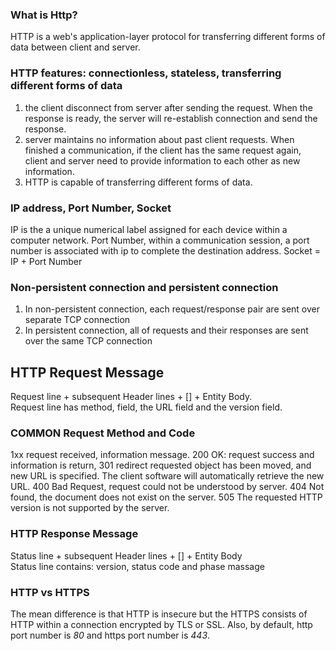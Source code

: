 ### What is Http?
HTTP is a web's application-layer protocol for transferring different forms of data between client and server. 

### HTTP features: connectionless, stateless, transferring different forms of data
1. the client disconnect from server after sending the request. When the response is ready, the server will re-establish connection and send the response.
2. server maintains no information about past client requests. When finished a communication, if the client has the same request again, client and server need to provide information to each other as new information.
3. HTTP is capable of transferring different forms of data. 

### IP address, Port Number, Socket
IP is the a unique numerical label assigned for each device within a computer network. Port Number, within a communication session, a port number is associated with ip to complete the destination address. Socket = IP + Port Number

### Non-persistent connection and persistent connection
1. In non-persistent connection, each request/response pair are sent over separate TCP connection
2. In persistent connection, all of requests and their responses are sent over the same TCP connection  

## HTTP Request Message
Request line + subsequent Header lines + [] + Entity Body. <br>
Request line has method, field, the URL field and the version field. 

### COMMON Request Method and Code
1xx request received, information message. 200 OK: request success and information is return, 301 redirect requested object has been moved, and new URL is specified. The client software will automatically retrieve the new URL. 400 Bad Request, request could not be understood by server. 404 Not found, the document does not exist on the server. 505 The requested HTTP version is not supported by the server. 


### HTTP Response Message
Status line + subsequent Header lines + [] + Entity Body<br>
Status line contains: version, status code and phase massage

### HTTP vs HTTPS
The mean difference is that HTTP is insecure but the HTTPS consists of HTTP within a connection encrypted by TLS or SSL. Also, by default, http port number is *80* and https port number is *443*.

